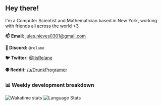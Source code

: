 ## Hey there!

I'm a Computer Scientist and Mathematician based in New York, working with friends all across the world <3

**📫 Email:** [jules.nieves0301@gmail.com](mailto:jules.nieves0301@gmail.com)

**💬 Discord:** `@relane`

**🐦 Twitter:** [@ItsRelane](https://twitter.com/ItsRelane)

**👽 Reddit:** [/u/DrunkProgramer](https://reddit.com/u/DrunkProgramer)

### 📊 Weekly development breakdown

<!-- ![Wakatime stats](https://github-readme-stats.vercel.app/api/wakatime?username=cstanze&layout=compact&theme=noctis_minimus&langs_count=6&border_radius=13) -->
![Wakatime stats](https://github-readme-stats.vercel.app/api/wakatime?username=cstanze&layout=compact&theme=noctis_minimus&langs_count=4&border_radius=13)
![Language Stats](https://github-readme-stats.vercel.app/api/top-langs/?username=cstanze&layout=compact&theme=noctis_minimus&border_radius=13)
